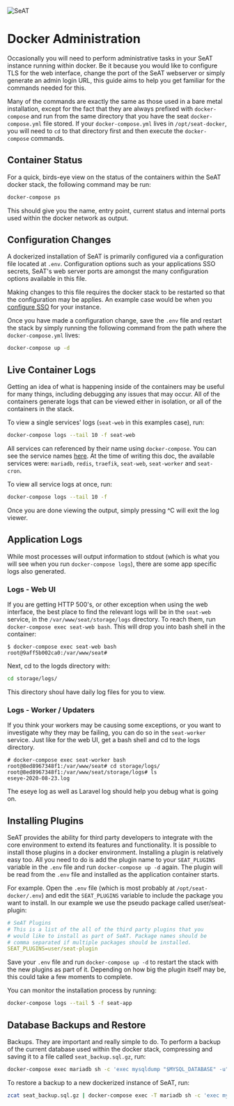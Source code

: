 ![SeAT](https://i.imgur.com/aPPOxSK.png)

# Docker Administration

Occasionally you will need to perform administrative tasks in your SeAT instance running within docker. Be it because you would like to configure TLS for the web interface, change the port of the SeAT webserver or simply generate an admin login URL, this guide aims to help you get familiar for the commands needed for this.

Many of the commands are exactly the same as those used in a bare metal installation, except for the fact that they are always prefixed with `docker-compose` and run from the same directory that you have the seat `docker-compose.yml` file stored. If your `docker-compose.yml` lives in `/opt/seat-docker`, you will need to `cd` to that directory first and then execute the `docker-compose` commands.

## Container Status

For a quick, birds-eye view on the status of the containers within the SeAT docker stack, the following command may be run:

```bash
docker-compose ps
```

This should give you the name, entry point, current status and internal ports used within the docker network as output.

## Configuration Changes

A dockerized installation of SeAT is primarily configured via a configuration file located at `.env`. Configuration options such as your applications SSO secrets, SeAT's web server ports are amongst the many configuration options available in this file.

Making changes to this file requires the docker stack to be restarted so that the configuration may be applies. An example case would be when you [configure SSO] for your instance.

Once you have made a configuration change, save the `.env` file and restart the stack by simply running the following command from the path where the `docker-compose.yml` lives:

```bash
docker-compose up -d
```

## Live Container Logs

Getting an idea of what is happening inside of the containers may be useful for many things, including debugging any issues that may occur. All of the containers generate logs that can be viewed either in isolation, or all of the containers in the stack.

To view a single services' logs (`seat-web` in this examples case), run:

```bash
docker-compose logs --tail 10 -f seat-web
```

All services can referenced by their name using `docker-compose`. You can see the service names [here](https://github.com/eveseat/seat-docker/blob/master/docker-compose.yml). At the time of writing this doc, the available services were: `mariadb`, `redis`, `traefik`, `seat-web`, `seat-worker` and `seat-cron`.

To view all service logs at once, run:

```bash
docker-compose logs --tail 10 -f
```

Once you are done viewing the output, simply pressing ^C will exit the log viewer.

## Application Logs

While most processes will output information to stdout (which is what you will see when you run `docker-compose logs`), there are some app specific logs also generated.

### Logs - Web UI

If you are getting HTTP 500's, or other exception when using the web interface, the best place to find the relevant logs will be in the `seat-web` service, in the `/var/www/seat/storage/logs` directory. To reach them, run `docker-compose exec seat-web bash`. This will drop you into bash shell in the container:

```text
$ docker-compose exec seat-web bash
root@9aff5b002ca0:/var/www/seat#
```

Next, cd to the logds directory with:

```bash
cd storage/logs/
```

This directory shoul have daily log files for you to view.

### Logs - Worker / Updaters

If you think your workers may be causing some exceptions, or you want to investigate why they may be failing, you can do so in the `seat-worker` service. Just like for the web UI, get a bash shell and cd to the logs directory.

```text
# docker-compose exec seat-worker bash
root@8ed8967348f1:/var/www/seat# cd storage/logs/
root@8ed8967348f1:/var/www/seat/storage/logs# ls
eseye-2020-08-23.log
```

The eseye log as well as Laravel log should help you debug what is going on.

## Installing Plugins

SeAT provides the ability for third party developers to integrate with the core environment to extend its features and functionality. It is possible to install those plugins in a docker environment. Installing a plugin is relatively easy too. All you need to do is add the plugin name to your `SEAT_PLUGINS` variable in the `.env` file and run `docker-compose up -d` again. The plugin will be read from the `.env` file and installed as the application container starts.

For example. Open the `.env` file (which is most probably at `/opt/seat-docker/.env`) and edit the `SEAT_PLUGINS` variable to include the package you want to install. In our example we use the pseudo package called user/seat-plugin:

```yaml
# SeAT Plugins
# This is a list of the all of the third party plugins that you
# would like to install as part of SeAT. Package names should be
# comma separated if multiple packages should be installed.
SEAT_PLUGINS=user/seat-plugin
```

Save your `.env` file and run `docker-compose up -d` to restart the stack with the new plugins as part of it. Depending on how big the plugin itself may be, this could take a few moments to complete.

You can monitor the installation process by running:

```bash
docker-compose logs --tail 5 -f seat-app
```

## Database Backups and Restore

Backups. They are important and really simple to do. To perform a backup of the current database used within the docker stack, compressing and saving it to a file called `seat_backup.sql.gz`, run:

```bash
docker-compose exec mariadb sh -c 'exec mysqldump "$MYSQL_DATABASE" -u"$MYSQL_USER" -p"$MYSQL_PASSWORD"' | gzip > seat_backup.sql.gz
```

To restore a backup to a new dockerized instance of SeAT, run:

```bash
zcat seat_backup.sql.gz | docker-compose exec -T mariadb sh -c 'exec mysql "$MYSQL_DATABASE" -u"$MYSQL_USER" -p"$MYSQL_PASSWORD"'
```

[configure SSO]: ../configuration/esi_configuration.md
